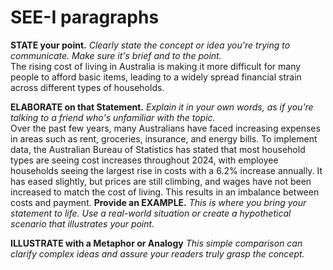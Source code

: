 # SEE-I paragraphs

**STATE your point.**
*Clearly state the concept or idea you're trying to communicate. Make sure it's brief and to the point.*                                                                                                                                                                        
The rising cost of living in Australia is making it more difficult for many people to afford basic items, leading to a widely spread financial strain across different types of households.                                                                                     

**ELABORATE on that Statement.** 
*Explain it in your own words, as if you're talking to a friend who's unfamiliar with the topic.*                                                                                                                                                                               
Over the past few years, many Australians have faced increasing expenses in areas such as rent, groceries, insurance, and energy bills. To implement data, the Australian Bureau of Statistics has stated that most household types are seeing cost increases throughout 2024, with employee households seeing the largest rise in costs with a 6.2% increase annually. It has eased slightly, but prices are still climbing, and wages have not been increased to match the cost of living. This results in an imbalance between costs and payment. 
**Provide an EXAMPLE.**
*This is where you bring your statement to life. Use a real-world situation or create a hypothetical scenario that illustrates your point.*

**ILLUSTRATE with a Metaphor or Analogy**
*This simple comparison can clarify complex ideas and assure your readers truly grasp the concept.*
